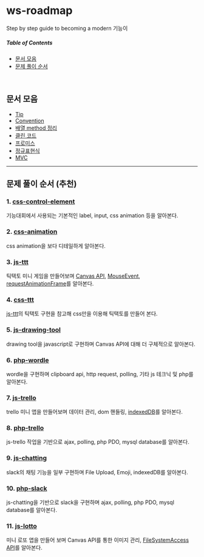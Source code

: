# ws-roadmap

Step by step guide to becoming a modern 기능이

##### Table of Contents

- [문서 모음](#docs)
- [문제 풀이 순서](#problem-roadmap)

<br />

<a name="docs"/>

## 문서 모음

- [Tip](/docs/Tip.md)
- [Convention](/docs/Convention.md)
- [배열 method 정리](/docs/Array.md)
- [클린 코드](/docs/CleanCode.md)
- [프로미스](/docs/Promise.md)
- [정규표현식](/docs/Regex.md)
- [MVC](/docs/MVC.md)

---

<a name="problem-roadmap"/>

## 문제 풀이 순서 (추천)

### 1. [css-control-element](https://github.com/wsssssssssss/css-control-element)

기능대회에서 사용되는 기본적인 label, input, css animation 등을 알아본다.

### 2. [css-animation](https://github.com/wsssssssssss/css-animation)

css animation을 보다 디테일하게 알아본다.

### 3. [js-ttt](https://github.com/wsssssssssss/js-ttt)

틱택토 미니 게임을 만들어보며 [Canvas API](https://developer.mozilla.org/ko/docs/Web/API/Canvas_API), [MouseEvent](https://developer.mozilla.org/ko/docs/Web/API/MouseEvent), [requestAnimationFrame](https://developer.mozilla.org/ko/docs/Web/API/Window/requestAnimationFrame)를 알아본다.

### 4. [css-ttt](https://github.com/wsssssssssss/css-ttt)

[js-ttt](https://github.com/wsssssssssss/js-ttt)의 틱택토 구현을 참고해 css만을 이용해 틱택토를 만들어 본다.

### 5. [js-drawing-tool](https://github.com/wsssssssssss/js-drawing-tool)

drawing tool을 javascript로 구현하며 Canvas API에 대해 더 구체적으로 알아본다.

### 6. [php-wordle](https://github.com/wsssssssssss/php-wordle)

wordle을 구현하며 clipboard api, http request, polling, 기타 js 테크닉 및 php를 알아본다.

### 7. [js-trello](https://github.com/wsssssssssss/js-trello)

trello 미니 앱을 만들어보며 데이터 관리, dom 핸들링, [indexedDB](https://developer.mozilla.org/ko/docs/Web/API/IndexedDB_API)를 알아본다.

### 8. [php-trello](https://github.com/wsssssssssss/php-trello)

js-trello 작업을 기반으로 ajax, polling, php PDO, mysql database를 알아본다.

### 9. [js-chatting](https://github.com/wsssssssssss/js-chatting)

slack의 채팅 기능을 일부 구현하며 File Upload, Emoji, indexedDB를 알아본다.

### 10. [php-slack](https://github.com/wsssssssssss/php-slack)

js-chatting을 기반으로 slack을 구현하며 ajax, polling, php PDO, mysql database를 알아본다.

### 11. [js-lotto](https://github.com/wsssssssssss/js-lotto)

미니 로또 앱을 만들어 보며 Canvas API를 통한 이미지 관리, [FileSystemAccess API](https://developer.mozilla.org/en-US/docs/Web/API/File_System_Access_API)를 알아본다.
